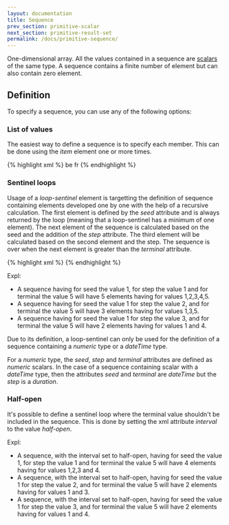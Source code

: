 ```yaml
---
layout: documentation
title: Sequence
prev_section: primitive-scalar
next_section: primitive-result-set
permalink: /docs/primitive-sequence/
---
```

One-dimensional array. All the values contained in a sequence are [scalars](../primitive-scalar) of the same type. A sequence contains a finite number of element but can also contain zero element.

## Definition

To specify a sequence, you can use any of the following options:

### List of values

The easiest way to define a sequence is to specify each member. This can be done using the *item* element one or more times.

{% highlight xml %}
<sequence type="text">
  <item>be</item>
  <item>fr</item>
</sequence>
{% endhighlight %}

### Sentinel loops

Usage of a *loop-sentinel* element is targetting the definition of sequence containing elements developed one by one with the help of a recursive calculation. The first element is defined by the *seed* attribute and is always returned by the loop (meaning that a loop-sentinel has a minimum of one element). The next element of the sequence is calculated based on the seed and the addition of the *step* attribute. The third element will be calculated based on the second element and the step. The sequence is over when the next element is greater than the *terminal* attribute.

{% highlight xml %}
<sequence type="dateTime">
    <loop-sentinel seed="2015-01-01" terminal="2017-01-01" step="1 year"/>
</sequence>
{% endhighlight %}

Expl:

* A sequence having for seed the value 1, for step the value 1 and for terminal the value 5 will have 5 elements having for values 1,2,3,4,5.
* A sequence having for seed the value 1 for step the value 2, and for terminal the value 5 will have 3 elements having for values 1,3,5.
* A sequence having for seed the value 1 for step the value 3, and for terminal the value 5 will have 2 elements having for values 1 and 4.

Due to its definition, a loop-sentinel can only be used for the definition of a sequence containing a *numeric* type or a *dateTime* type.

For a *numeric* type, the *seed*, *step* and *terminal* attributes are defined as *numeric* scalars. In the case of a sequence containing scalar with a *dateTime* type, then the attributes *seed* and *terminal* are *dateTime* but the *step* is a *duration*.

### Half-open

It's possible to define a sentinel loop where the terminal value shouldn't be included in the sequence. This is done by setting the xml attribute *interval* to the value *half-open*.

Expl:

* A sequence, with the interval set to half-open, having for seed the value 1, for step the value 1 and for terminal the value 5 will have 4 elements having for values 1,2,3 and 4.
* A sequence, with the interval set to half-open, having for seed the value 1 for step the value 2, and for terminal the value 5 will have 2 elements having for values 1 and 3.
* A sequence, with the interval set to half-open, having for seed the value 1 for step the value 3, and for terminal the value 5 will have 2 elements having for values 1 and 4.